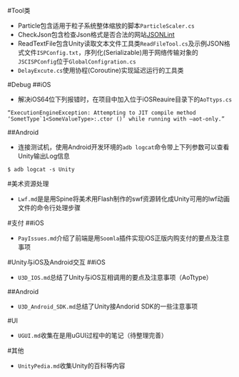 #Tool类
- Particle包含适用于粒子系统整体缩放的脚本`ParticleScaler.cs`
- CheckJson包含检查Json格式是否合法的网站[JSONLint](http://jsonlint.com/)
- ReadTextFile包含Unity读取文本文件工具类`ReadFileTool.cs`及示例JSON格式文件`ISPConfig.txt`，序列化(Serializable)用于网络传输对象的`JSCISPConfig`位于`GlobalConfigration.cs`
- `DelayExcute.cs`使用协程(Coroutine)实现延迟运行的工具类

#Debug
##iOS
- 解决iOS64位下列报错时，在项目中加入位于iOSReauire目录下的`AoTtyps.cs`
```
“ExecutionEngineException: Attempting to JIT compile method ‘SometType`1<SomeValueType>:.ctor ()’ while running with –aot-only.”
```

##Android
- 连接测试机，使用Android开发环境的`adb logcat`命令带上下列参数可以查看Unity输出Log信息

```
$ adb logcat -s Unity
```

#美术资源处理
- `Lwf.md`是是用Spine将美术用Flash制作的swf资源转化成Unity可用的lwf动画文件的命令行处理步骤

#支付
##iOS
- `PayIssues.md`介绍了前端是用`Soomla`插件实现iOS正版内购支付的要点及注意事项

#Unity与iOS及Android交互
##iOS
- `U3D_IOS.md`总结了Unity与iOS互相调用的要点及注意事项（AoTtype）

##Android
- `U3D_Android_SDK.md`总结了Unity接Andorid SDK的一些注意事项


#UI
- `UGUI.md`收集在是用uGUI过程中的笔记（待整理完善）

#其他
- `UnityPedia.md`收集Unity的百科等内容

